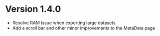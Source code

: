 # Version 1.4.0

- Resolve RAM issue when exporting large datasets
- Add a scroll bar and other minor improvements to the MetaData page